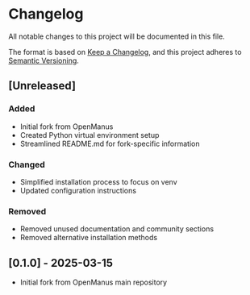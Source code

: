 # Changelog

All notable changes to this project will be documented in this file.

The format is based on [Keep a Changelog](https://keepachangelog.com/en/1.0.0/),
and this project adheres to [Semantic Versioning](https://semver.org/spec/v2.0.0.html).

## [Unreleased]

### Added
- Initial fork from OpenManus
- Created Python virtual environment setup
- Streamlined README.md for fork-specific information

### Changed
- Simplified installation process to focus on venv
- Updated configuration instructions

### Removed
- Removed unused documentation and community sections
- Removed alternative installation methods

## [0.1.0] - 2025-03-15
- Initial fork from OpenManus main repository
